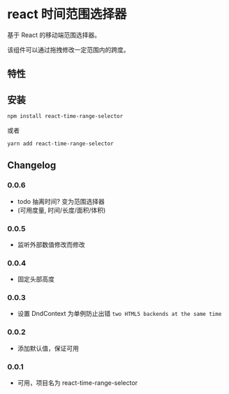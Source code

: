 # react 时间范围选择器

基于 React 的移动端范围选择器。

该组件可以通过拖拽修改一定范围内的跨度。

## 特性

## 安装

```bash
npm install react-time-range-selector
```

或者

```bash
yarn add react-time-range-selector
```


## Changelog

### 0.0.6
- todo 抽离时间? 变为范围选择器
- (可用度量, 时间/长度/面积/体积)

### 0.0.5
- 监听外部数值修改而修改

### 0.0.4
- 固定头部高度

### 0.0.3
- 设置  DndContext 为单例防止出错 `two HTML5 backends at the same time`

### 0.0.2
- 添加默认值，保证可用

### 0.0.1
- 可用，项目名为 react-time-range-selector


